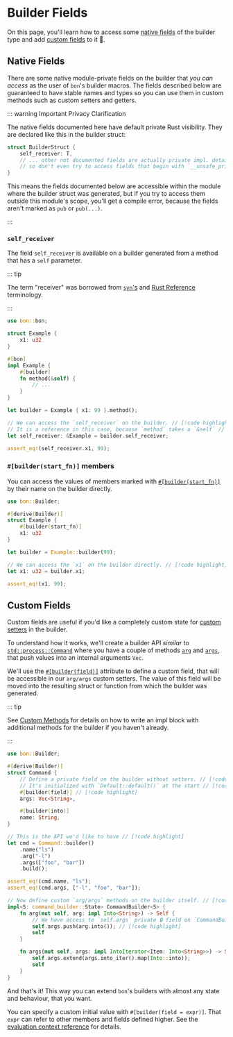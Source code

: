 # Builder Fields

On this page, you'll learn how to access some [native fields](#native-fields) of the builder type and add [custom fields](#custom-fields) to it 🌾.

## Native Fields

There are some native module-private fields on the builder that _you can access_ as the user of `bon`'s builder macros. The fields described below are guaranteed to have stable names and types so you can use them in custom methods such as custom setters and getters.

::: warning Important Privacy Clarification

The native fields documented here have default private Rust visibility. They are declared like this in the builder struct:

```rust compile_fail
struct BuilderStruct {
    self_receiver: T,
    // ... other not documented fields are actually private impl. details,
    // so don't even try to access fields that begin with `__unsafe_private`!
}
```

This means the fields documented below are accessible within the module where the builder struct was generated, but if you try to access them outside this module's scope, you'll get a compile error, because the fields aren't marked as `pub` or `pub(...)`.

:::

### `self_receiver`

The field `self_receiver` is available on a builder generated from a method that has a `self` parameter.

::: tip

The term "receiver" was borrowed from [`syn`'s](https://docs.rs/syn/latest/syn/struct.Receiver.html) and [Rust Reference](https://doc.rust-lang.org/reference/expressions/method-call-expr.html) terminology.

:::

```rust
use bon::bon;

struct Example {
    x1: u32
}

#[bon]
impl Example {
    #[builder]
    fn method(&self) {
        // ...
    }
}

let builder = Example { x1: 99 }.method();

// We can access the `self_receiver` on the builder. // [!code highlight]
// It is a reference in this case, because `method` takes a `&self` // [!code highlight]
let self_receiver: &Example = builder.self_receiver;

assert_eq!(self_receiver.x1, 99);
```

### `#[builder(start_fn)]` members

You can access the values of members marked with [`#[builder(start_fn)]`](../../reference/builder/member/start_fn) by their name on the builder directly.

```rust
use bon::Builder;

#[derive(Builder)]
struct Example {
    #[builder(start_fn)]
    x1: u32
}

let builder = Example::builder(99);

// We can access the `x1` on the builder directly. // [!code highlight]
let x1: u32 = builder.x1;

assert_eq!(x1, 99);
```

## Custom Fields

Custom fields are useful if you'd like a completely custom state for [custom setters](./custom-methods) in the builder.

To understand how it works, we'll create a builder API _similar_ to [`std::process::Command`](https://doc.rust-lang.org/stable/std/process/struct.Command.html) where you have a couple of methods [`arg`](https://doc.rust-lang.org/stable/std/process/struct.Command.html#method.arg) and [`args`](https://doc.rust-lang.org/stable/std/process/struct.Command.html#method.args), that push values into an internal arguments `Vec`.

We'll use the [`#[builder(field)]`](../../reference/builder/member/field) attribute to define a custom field, that will be accessible in our `arg/args` custom setters. The value of this field will be moved into the resulting struct or function from which the builder was generated.

::: tip

See [Custom Methods](./custom-methods) for details on how to write an impl block with additional methods for the builder if you haven't already.

:::

```rust
use bon::Builder;

#[derive(Builder)]
struct Command {
    // Define a private field on the builder without setters. // [!code highlight]
    // It's initialized with `Default::default()` at the start // [!code highlight]
    #[builder(field)] // [!code highlight]
    args: Vec<String>,

    #[builder(into)]
    name: String,
}

// This is the API we'd like to have // [!code highlight]
let cmd = Command::builder()
    .name("ls")
    .arg("-l")
    .args(["foo", "bar"])
    .build();

assert_eq!(cmd.name, "ls");
assert_eq!(cmd.args, ["-l", "foo", "bar"]);

// Now define custom `arg/args` methods on the builder itself. // [!code highlight]
impl<S: command_builder::State> CommandBuilder<S> {
    fn arg(mut self, arg: impl Into<String>) -> Self {
        // We have access to `self.args` private 🔒 field on `CommandBuilder`! // [!code highlight]
        self.args.push(arg.into()); // [!code highlight]
        self
    }

    fn args(mut self, args: impl IntoIterator<Item: Into<String>>) -> Self {
        self.args.extend(args.into_iter().map(Into::into));
        self
    }
}
```

And that's it! This way you can extend `bon`'s builders with almost any state and behaviour, that you want.

You can specify a custom initial value with `#[builder(field = expr)]`. That `expr` can refer to other members and fields defined higher. See the [evaluation context reference](../../reference/builder/member/field#evaluation-context) for details.
